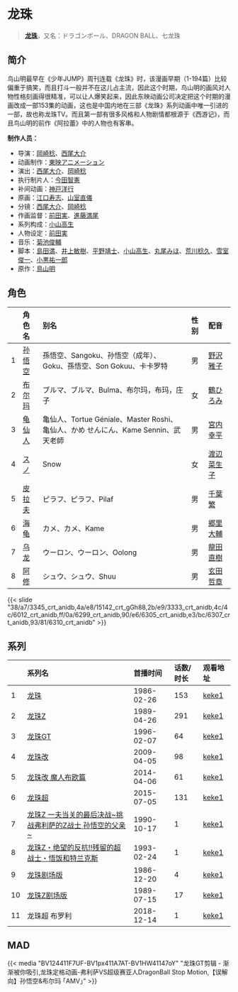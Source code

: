 # 龙珠


> <u>**[龙珠](https://bgm.tv/subject/9565)**</u>，又名：ドラゴンボール、DRAGON BALL、七龙珠

## 简介

鸟山明最早在《少年JUMP》周刊连载《龙珠》时，该漫画早期（1-194篇）比较偏重于搞笑，而且打斗一般并不在这儿占主流，因此这个时期，鸟山明的画风对人物性格刻画得很精准，可以让人爆笑起来，因此东映动画公司决定把这个时期的漫画改成一部153集的动画，这也是中国内地在三部《龙珠》系列动画中唯一引进的一部，故也称龙珠TV。而且第一部有很多风格和人物剧情都根源于《西游记》，而且鸟山明的前作《阿拉蕾》中的人物也有客串。

**制作人员：**
- 导演：[岡崎稔](https://bgm.tv/person/3051)、[西尾大介](https://bgm.tv/person/1160)
- 动画制作：[東映アニメーション](https://bgm.tv/person/3045)
- 演出：[西尾大介](https://bgm.tv/person/1160)、[岡崎稔](https://bgm.tv/person/3051)
- 执行制片人：[今田智憲](https://bgm.tv/person/1033)
- 补间动画：[神戸洋行](https://bgm.tv/person/3678)
- 原画：[江口寿志](https://bgm.tv/person/2090)、[山室直儀](https://bgm.tv/person/2579)
- 分镜：[西尾大介](https://bgm.tv/person/1160)、[岡崎稔](https://bgm.tv/person/3051)
- 作画监督：[前田実](https://bgm.tv/person/1390)、[進藤満尾](https://bgm.tv/person/2787)
- 系列构成：[小山高生](https://bgm.tv/person/176)
- 人物设定：[前田実](https://bgm.tv/person/1390)
- 音乐：[菊池俊輔](https://bgm.tv/person/630)
- 脚本：[島田満](https://bgm.tv/person/1027)、[井上敏樹](https://bgm.tv/person/386)、[平野靖士](https://bgm.tv/person/1384)、[小山高生](https://bgm.tv/person/176)、[丸尾みほ](https://bgm.tv/person/1234)、[荒川稔久](https://bgm.tv/person/74)、[雪室俊一](https://bgm.tv/person/1876)、[小黒祐一郎](https://bgm.tv/person/3529)
- 原作：[鳥山明](https://bgm.tv/person/629)

## 角色

|     |   角色名   |   别名  | 性别 |  配音  |
|:--- |:------  |:----      |:---  |:--   |
| 1 | [孙悟空](https://bgm.tv/character/3345) | 孫悟空、Sangoku、孙悟空（成年）、Goku、孫悟空、Son Gokuu、卡卡罗特 | 男 | [野沢雅子](https://bgm.tv/person/3954) |
| 2 | [布尔玛](https://bgm.tv/character/15142) | ブルマ、ブルマ、Bulma、布尔玛，布玛，庄子 | 女 | [鶴ひろみ](https://bgm.tv/person/3956) |
| 3 | [龟仙人](https://bgm.tv/character/3333) | 亀仙人、Tortue Géniale、Master Roshi、亀仙人、かめ せんにん、Kame Sennin、武天老師 | 男 | [宮内幸平](https://bgm.tv/person/7740) |
| 4 | [スノ](https://bgm.tv/character/6012) | Snow | 女 | [渡辺菜生子](https://bgm.tv/person/5033) |
| 5 | [皮拉夫](https://bgm.tv/character/6299) | ピラフ、ピラフ、Pilaf | 男 | [千葉繁](https://bgm.tv/person/4110) |
| 6 | [海龟](https://bgm.tv/character/6305) | カメ、カメ、Kame | 男 | [郷里大輔](https://bgm.tv/person/4138) |
| 7 | [乌龙](https://bgm.tv/character/6307) | ウーロン、ウーロン、Oolong | 男 | [龍田直樹](https://bgm.tv/person/4091) |
| 8 | [阿修](https://bgm.tv/character/6310) | シュウ、シュウ、Shuu | 男 | [玄田哲章](https://bgm.tv/person/3855) |

{{< slide "38/a7/3345_crt_anidb,4a/e8/15142_crt_gGh88,2b/e9/3333_crt_anidb,4c/4c/6012_crt_anidb,ff/0a/6299_crt_anidb,90/e6/6305_crt_anidb,e3/bc/6307_crt_anidb,93/81/6310_crt_anidb" >}}

## 系列

|     | 系列名                             | 首播时间       | 话数/时长 | 观看地址                                                     |
| :-- | :------------------------------ | :--------- | :---- | :------------------------------------------------------- |
| 1   |[龙珠](https://bgm.tv/subject/9565)| 1986-02-26 | 153   | [keke1](https://www.keke1.app/play/26128-4-215412.html)  |
| 2   |[龙珠Z](https://bgm.tv/subject/9005)| 1989-04-26 | 291   | [keke1](https://www.keke1.app/play/26113-4-214865.html)  |
| 3   |[龙珠GT](https://bgm.tv/subject/9566)| 1996-02-07 | 64    | [keke1](https://www.keke1.app/play/26112-4-214801.html)  |
| 4   |[龙珠改](https://bgm.tv/subject/2103)| 2009-04-05 | 98    | [keke1](https://www.keke1.app/play/26127-4-215314.html)  |
| 5   |[龙珠改 魔人布欧篇](https://bgm.tv/subject/97045)| 2014-04-06 | 61    | [keke1](https://www.keke1.app/play/26400-4-219840.html)  |
| 6   |[龙珠超](https://bgm.tv/subject/132220)| 2015-07-05 | 131   | [keke1](https://www.keke1.app/play/26129-4-215565.html)  |
| 7   |[龙珠Z 一夫当关的最后决战~挑战弗利萨的Z战士 孙悟空的父亲~](https://bgm.tv/subject/18505)| 1990-10-17 | 1     | [keke1](https://www.keke1.app/play/171521-4-449953.html) |
| 8   |[龙珠Z・绝望的反抗!!残留的超战士・悟饭和特兰克斯](https://bgm.tv/subject/49000)| 1993-02-24 | 1     | [keke1](https://www.keke1.app/play/30329-4-274457.html)  |
| 9   |[龙珠剧场版](https://bgm.tv/subject/44936)| 1986-12-20 | 4     | [keke1](https://www.keke1.app/search?os=pc&k=龙珠剧场版)      |
| 10  |[龙珠Z剧场版](https://bgm.tv/subject/240287)| 1989-07-15 | 17    | [keke1](https://www.keke1.app/search?k=龙珠Z剧场版)           |
| 11  | 龙珠超 布罗利                         | 2018-12-14 | 1     | [keke1](https://www.keke1.app/play/176611-4-2588.html)   |


## MAD

{{< media  "BV124411F7UF-BV1px411A7AT-BV1HW41147oY"
"龙珠GT剪辑 - 渐渐被你吸引,龙珠定格动画-弗利萨VS超级赛亚人DragonBall Stop Motion,【误解向】孙悟空&布尔玛 ｢AMV｣"  >}}


